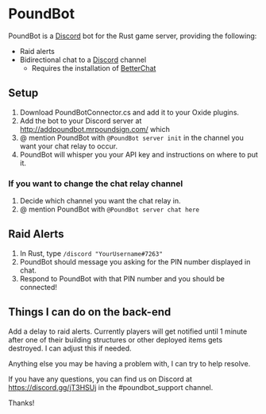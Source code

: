 # PoundBot

PoundBot is a [Discord](https://discord.gg/) bot for the Rust game server, providing the following:

* Raid alerts
* Bidirectional chat to a [Discord](https://discord.gg/) channel
  * Requires the installation of [BetterChat](https://umod.org/plugins/better-chat)

## Setup

1. Download PoundBotConnector.cs and add it to your Oxide plugins.
2. Add the bot to your Discord server at http://addpoundbot.mrpoundsign.com/
which
3. @ mention PoundBot with `@PoundBot server init` in the channel you want your chat relay to occur.
4. PoundBot will whisper you your API key and instructions on where to put it.

### If you want to change the chat relay channel

1. Decide which channel you want the chat relay in.
2. @ mention PoundBot with `@PoundBot server chat here`

## Raid Alerts

1. In Rust, type `/discord "YourUsername#7263"`
2. PoundBot should message you asking for the PIN number displayed in chat.
3. Respond to PoundBot with that PIN number and you should be connected!

## Things I can do on the back-end

Add a delay to raid alerts. Currently players will get notified until 1 minute after one of their building structures or other deployed items gets destroyed. I can adjust this if needed.

Anything else you may be having a problem with, I can try to help resolve.

If you have any questions, you can find us on Discord at https://discord.gg/jT3HSUj in the #poundbot_support channel.

Thanks!